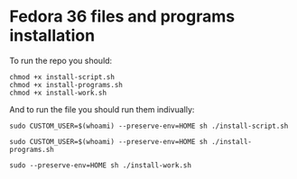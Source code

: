 # Fedora 36 files and programs installation

To run the repo you should:

```
chmod +x install-script.sh
chmod +x install-programs.sh
chmod +x install-work.sh
```

And to run the file you should run them indivually:

`sudo CUSTOM_USER=$(whoami) --preserve-env=HOME sh ./install-script.sh`

`sudo CUSTOM_USER=$(whoami) --preserve-env=HOME sh ./install-programs.sh`

`sudo --preserve-env=HOME sh ./install-work.sh`
